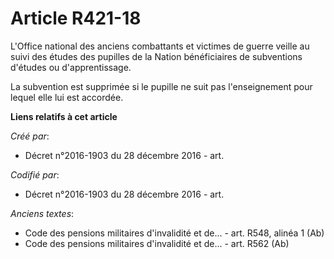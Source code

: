 # Article R421-18

L'Office national des anciens combattants et victimes de guerre veille au suivi des études des pupilles de la Nation
bénéficiaires de subventions d'études ou d'apprentissage.

La subvention est supprimée si le pupille ne suit pas l'enseignement pour lequel elle lui est accordée.

**Liens relatifs à cet article**

_Créé par_:

  - Décret n°2016-1903 du 28 décembre 2016 - art.

_Codifié par_:

  - Décret n°2016-1903 du 28 décembre 2016 - art.

_Anciens textes_:

  - Code des pensions militaires d'invalidité et de... - art. R548, alinéa 1 (Ab)
  - Code des pensions militaires d'invalidité et de... - art. R562 (Ab)
